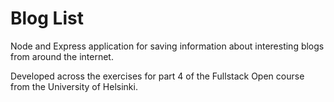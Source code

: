 # Blog List
Node and Express application for saving information about interesting blogs from around the internet.

Developed across the exercises for part 4 of the Fullstack Open course from the University of Helsinki.
